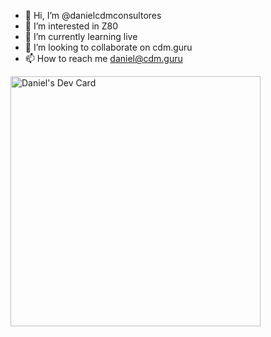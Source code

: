 - 👋 Hi, I’m @danielcdmconsultores
- 👀 I’m interested in Z80
- 🌱 I’m currently learning live
- 💞️ I’m looking to collaborate on cdm.guru
- 📫 How to reach me daniel@cdm.guru

<!---
danielcdmconsultores/danielcdmconsultores is a ✨ special ✨ repository because its `README.md` (this file) appears on your GitHub profile.
You can click the Preview link to take a look at your changes.
--->

<a href="https://app.daily.dev/danielmega"><img src="https://api.daily.dev/devcards/2edb2edb176a4bafaf815213b2a56cdb.png?r=3b4" width="400" alt="Daniel's Dev Card"/></a>
